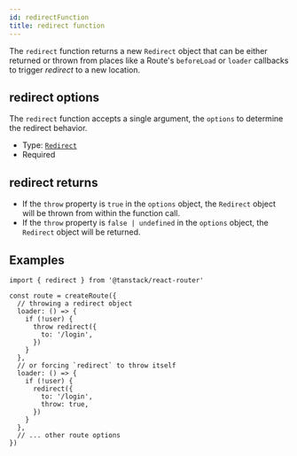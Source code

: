```yaml
---
id: redirectFunction
title: redirect function
---
```


The `redirect` function returns a new `Redirect` object that can be either returned or thrown from places like a Route's `beforeLoad` or `loader` callbacks to trigger _redirect_ to a new location.

## redirect options

The `redirect` function accepts a single argument, the `options` to determine the redirect behavior.

- Type: [`Redirect`](./api/router/RedirectType)
- Required

## redirect returns

- If the `throw` property is `true` in the `options` object, the `Redirect` object will be thrown from within the function call.
- If the `throw` property is `false | undefined` in the `options` object, the `Redirect` object will be returned.

## Examples

```tsx
import { redirect } from '@tanstack/react-router'

const route = createRoute({
  // throwing a redirect object
  loader: () => {
    if (!user) {
      throw redirect({
        to: '/login',
      })
    }
  },
  // or forcing `redirect` to throw itself
  loader: () => {
    if (!user) {
      redirect({
        to: '/login',
        throw: true,
      })
    }
  },
  // ... other route options
})
```
